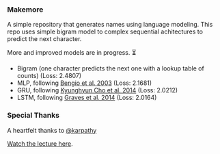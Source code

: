 ### Makemore

A simple repository that generates names using language modeling. This repo uses simple bigram model to complex sequential achitectures to predict the next character.

More and improved models are in progress. ⏳

- Bigram (one character predicts the next one with a lookup table of counts) (Loss: 2.4807)
- MLP, following [Bengio et al. 2003](https://www.jmlr.org/papers/volume3/bengio03a/bengio03a.pdf) (Loss: 2.1681)
- GRU, following [Kyunghyun Cho et al. 2014](https://arxiv.org/abs/1409.1259) (Loss: 2.0212)
-  LSTM, following [Graves et al. 2014](https://arxiv.org/abs/1308.0850) (Loss: 2.0164)

### Special Thanks

A heartfelt thanks to [@karpathy](https://github.com/karpathy)

[Watch the lecture here](https://www.youtube.com/watch?v=PaCmpygFfXo).
